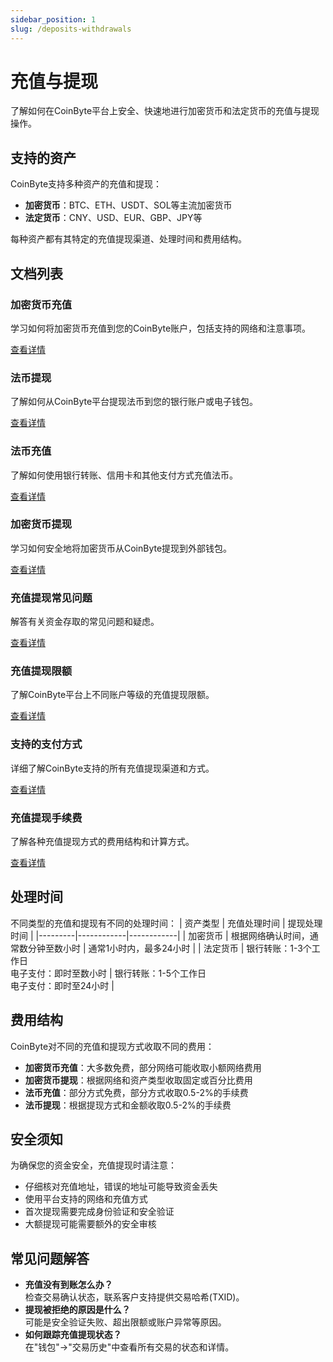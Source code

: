 ```yaml
---
sidebar_position: 1
slug: /deposits-withdrawals
---
```


# 充值与提现

了解如何在CoinByte平台上安全、快速地进行加密货币和法定货币的充值与提现操作。
## 支持的资产

CoinByte支持多种资产的充值和提现：

- **加密货币**：BTC、ETH、USDT、SOL等主流加密货币
- **法定货币**：CNY、USD、EUR、GBP、JPY等

每种资产都有其特定的充值提现渠道、处理时间和费用结构。
## 文档列表

<div className="row category-list">
    <div className="col col--4 margin-bottom--lg">
        <div className="card">
            <div className="card__body">
                <h3>加密货币充值</h3>
                <p>学习如何将加密货币充值到您的CoinByte账户，包括支持的网络和注意事项。</p>
            </div>
            <div className="card__footer">
                <a className="button button--primary button--block" href="/docs/deposits-withdrawals/crypto-deposits">查看详情</a>
            </div>
        </div>
    </div>
    <div className="col col--4 margin-bottom--lg">
        <div className="card">
            <div className="card__body">
                <h3>法币提现</h3>
                <p>了解如何从CoinByte平台提现法币到您的银行账户或电子钱包。</p>
            </div>
            <div className="card__footer">
                <a className="button button--primary button--block" href="/docs/deposits-withdrawals/fiat-withdrawals">查看详情</a>
            </div>
        </div>
    </div>
    <div className="col col--4 margin-bottom--lg">
        <div className="card">
            <div className="card__body">
                <h3>法币充值</h3>
                <p>了解如何使用银行转账、信用卡和其他支付方式充值法币。</p>
            </div>
            <div className="card__footer">
                <a className="button button--primary button--block" href="#">查看详情</a>
            </div>
        </div>
    </div>
    <div className="col col--4 margin-bottom--lg">
        <div className="card">
            <div className="card__body">
                <h3>加密货币提现</h3>
                <p>学习如何安全地将加密货币从CoinByte提现到外部钱包。</p>
            </div>
            <div className="card__footer">
                <a className="button button--primary button--block" href="#">查看详情</a>
            </div>
        </div>
    </div>
    <div className="col col--4 margin-bottom--lg">
        <div className="card">
            <div className="card__body">
                <h3>充值提现常见问题</h3>
                <p>解答有关资金存取的常见问题和疑虑。</p>
            </div>
            <div className="card__footer">
                <a className="button button--primary button--block" href="#">查看详情</a>
            </div>
        </div>
    </div>
    <div className="col col--4 margin-bottom--lg">
        <div className="card">
            <div className="card__body">
                <h3>充值提现限额</h3>
                <p>了解CoinByte平台上不同账户等级的充值提现限额。</p>
            </div>
            <div className="card__footer">
                <a className="button button--primary button--block" href="#">查看详情</a>
            </div>
        </div>
    </div>
    <div className="col col--4 margin-bottom--lg">
        <div className="card">
            <div className="card__body">
                <h3>支持的支付方式</h3>
                <p>详细了解CoinByte支持的所有充值提现渠道和方式。</p>
            </div>
            <div className="card__footer">
                <a className="button button--primary button--block" href="#">查看详情</a>
            </div>
        </div>
    </div>
    <div className="col col--4 margin-bottom--lg">
        <div className="card">
            <div className="card__body">
                <h3>充值提现手续费</h3>
                <p>了解各种充值提现方式的费用结构和计算方式。</p>
            </div>
            <div className="card__footer">
                <a className="button button--primary button--block" href="#">查看详情</a>
            </div>
        </div>
    </div>
</div>

## 处理时间

不同类型的充值和提现有不同的处理时间：
| 资产类型 | 充值处理时间 | 提现处理时间 |
|---------|------------|------------|
| 加密货币 | 根据网络确认时间，通常数分钟至数小时 | 通常1小时内，最多24小时 |
| 法定货币 | 银行转账：1-3个工作日<br/>电子支付：即时至数小时 | 银行转账：1-5个工作日<br/>电子支付：即时至24小时 |

## 费用结构

CoinByte对不同的充值和提现方式收取不同的费用：

- **加密货币充值**：大多数免费，部分网络可能收取小额网络费用
- **加密货币提现**：根据网络和资产类型收取固定或百分比费用
- **法币充值**：部分方式免费，部分方式收取0.5-2%的手续费
- **法币提现**：根据提现方式和金额收取0.5-2%的手续费

## 安全须知

为确保您的资金安全，充值提现时请注意：

- 仔细核对充值地址，错误的地址可能导致资金丢失
- 使用平台支持的网络和充值方式
- 首次提现需要完成身份验证和安全验证
- 大额提现可能需要额外的安全审核

## 常见问题解答

- **充值没有到账怎么办？**<br/>检查交易确认状态，联系客户支持提供交易哈希(TXID)。  
- **提现被拒绝的原因是什么？**<br/>可能是安全验证失败、超出限额或账户异常等原因。  
- **如何跟踪充值提现状态？**<br/>在"钱包"->"交易历史"中查看所有交易的状态和详情。